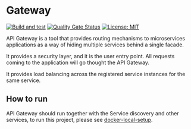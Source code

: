 # Gateway
[![Build and test](https://github.com/groot-mg/gateway/actions/workflows/gateway-ci.yml/badge.svg)](https://github.com/groot-mg/gateway/actions/workflows/gateway-ci.yml) [![Quality Gate Status](https://sonarcloud.io/api/project_badges/measure?project=shopping-api_gateway&metric=alert_status)](https://sonarcloud.io/summary/new_code?id=shopping-api_gateway) [![License: MIT](https://img.shields.io/badge/License-MIT-green.svg)](https://github.com/groot-mg/gateway/blob/main/LICENSE)

API Gateway is a tool that provides routing mechanisms to microservices applications as a way of hiding multiple services behind a single facade.

It provides a security layer, and it is the user entry point. All requests coming to the application will go thought the API Gateway.

It provides load balancing across the registered service instances for the same service.

## How to run

API Gateway should run together with the Service discovery and other services, to run this project, please see [docker-local-setup](https://github.com/groot-mg/docker-local-setup).